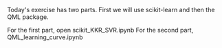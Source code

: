 Today's exercise has two parts. First we will use scikit-learn and then the QML package.

For the first part, open scikit_KKR_SVR.ipynb For the second part, QML_learning_curve.ipynb
